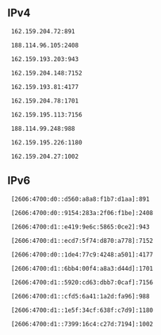 ## IPv4
```
 162.159.204.72:891
```
```
 188.114.96.105:2408
```
```
 162.159.193.203:943
```
```
 162.159.204.148:7152
```
```
 162.159.193.81:4177
```
```
 162.159.204.78:1701
```
```
 162.159.195.113:7156
```
```
 188.114.99.248:988
```
```
 162.159.195.226:1180
```
```
 162.159.204.27:1002
```

## IPv6
```
 [2606:4700:d0::d560:a8a8:f1b7:d1aa]:891
```
```
 [2606:4700:d0::9154:283a:2f06:f1be]:2408
```
```
 [2606:4700:d1::e419:9e6c:5865:0ce2]:943
```
```
 [2606:4700:d1::ecd7:5f74:d870:a778]:7152
```
```
 [2606:4700:d0::1de4:77c9:4248:a501]:4177
```
```
 [2606:4700:d1::6bb4:00f4:a8a3:d44d]:1701
```
```
 [2606:4700:d1::5920:cd63:dbb7:0caf]:7156
```
```
 [2606:4700:d1::cfd5:6a41:1a2d:fa96]:988
```
```
 [2606:4700:d1::1e5f:34cf:638f:c7d9]:1180
```
```
 [2606:4700:d1::7399:16c4:c27d:7194]:1002
```
